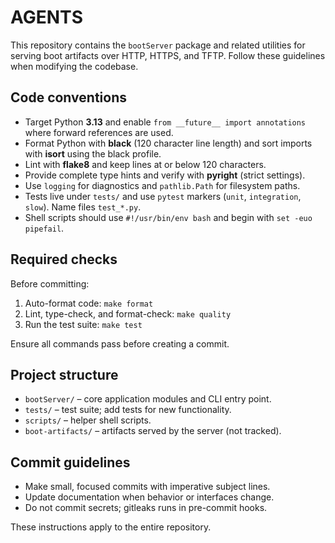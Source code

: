 # AGENTS

This repository contains the `bootServer` package and related utilities for serving boot
artifacts over HTTP, HTTPS, and TFTP. Follow these guidelines when modifying the codebase.

## Code conventions
- Target Python **3.13** and enable `from __future__ import annotations` where forward references are used.
- Format Python with **black** (120 character line length) and sort imports with **isort** using the black profile.
- Lint with **flake8** and keep lines at or below 120 characters.
- Provide complete type hints and verify with **pyright** (strict settings).
- Use `logging` for diagnostics and `pathlib.Path` for filesystem paths.
- Tests live under `tests/` and use `pytest` markers (`unit`, `integration`, `slow`). Name files `test_*.py`.
- Shell scripts should use `#!/usr/bin/env bash` and begin with `set -euo pipefail`.

## Required checks
Before committing:
1. Auto-format code: `make format`
2. Lint, type-check, and format-check: `make quality`
3. Run the test suite: `make test`

Ensure all commands pass before creating a commit.

## Project structure
- `bootServer/` – core application modules and CLI entry point.
- `tests/` – test suite; add tests for new functionality.
- `scripts/` – helper shell scripts.
- `boot-artifacts/` – artifacts served by the server (not tracked).

## Commit guidelines
- Make small, focused commits with imperative subject lines.
- Update documentation when behavior or interfaces change.
- Do not commit secrets; gitleaks runs in pre-commit hooks.

These instructions apply to the entire repository.

